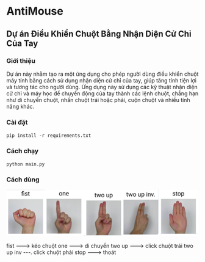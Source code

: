 # AntiMouse
## Dự án Điều Khiển Chuột Bằng Nhận Diện Cử Chỉ Của Tay

### Giới thiệu
Dự án này nhằm tạo ra một ứng dụng cho phép người dùng điều khiển chuột máy tính bằng cách sử dụng nhận diện cử chỉ của tay, giúp tăng tính tiện lợi và tương tác cho người dùng. Ứng dụng này sử dụng các kỹ thuật nhận diện cử chỉ và máy học để chuyển động của tay thành các lệnh chuột, chẳng hạn như di chuyển chuột, nhấn chuột trái hoặc phải, cuộn chuột và nhiều tính năng khác.

### Cài đặt
```
pip install -r requirements.txt
```

### Cách chạy
```
python main.py
```
### Cách dùng
![How use](images/image.png)

fist ---> kéo chuột
one ---> di chuyển 
two up ---> click chuột trái
two up inv ---. click chuột phải
stop ---> thoát


